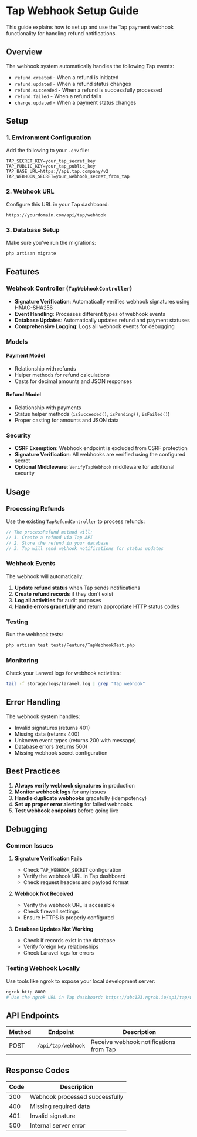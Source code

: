 # Tap Webhook Setup Guide

This guide explains how to set up and use the Tap payment webhook functionality for handling refund notifications.

## Overview

The webhook system automatically handles the following Tap events:
- `refund.created` - When a refund is initiated
- `refund.updated` - When a refund status changes
- `refund.succeeded` - When a refund is successfully processed
- `refund.failed` - When a refund fails
- `charge.updated` - When a payment status changes

## Setup

### 1. Environment Configuration

Add the following to your `.env` file:

```env
TAP_SECRET_KEY=your_tap_secret_key
TAP_PUBLIC_KEY=your_tap_public_key
TAP_BASE_URL=https://api.tap.company/v2
TAP_WEBHOOK_SECRET=your_webhook_secret_from_tap
```

### 2. Webhook URL

Configure this URL in your Tap dashboard:
```
https://yourdomain.com/api/tap/webhook
```

### 3. Database Setup

Make sure you've run the migrations:
```bash
php artisan migrate
```

## Features

### Webhook Controller (`TapWebhookController`)

- **Signature Verification**: Automatically verifies webhook signatures using HMAC-SHA256
- **Event Handling**: Processes different types of webhook events
- **Database Updates**: Automatically updates refund and payment statuses
- **Comprehensive Logging**: Logs all webhook events for debugging

### Models

#### Payment Model
- Relationship with refunds
- Helper methods for refund calculations
- Casts for decimal amounts and JSON responses

#### Refund Model  
- Relationship with payments
- Status helper methods (`isSucceeded()`, `isPending()`, `isFailed()`)
- Proper casting for amounts and JSON data

### Security

- **CSRF Exemption**: Webhook endpoint is excluded from CSRF protection
- **Signature Verification**: All webhooks are verified using the configured secret
- **Optional Middleware**: `VerifyTapWebhook` middleware for additional security

## Usage

### Processing Refunds

Use the existing `TapRefundController` to process refunds:

```php
// The processRefund method will:
// 1. Create a refund via Tap API
// 2. Store the refund in your database
// 3. Tap will send webhook notifications for status updates
```

### Webhook Events

The webhook will automatically:

1. **Update refund status** when Tap sends notifications
2. **Create refund records** if they don't exist
3. **Log all activities** for audit purposes
4. **Handle errors gracefully** and return appropriate HTTP status codes

### Testing

Run the webhook tests:

```bash
php artisan test tests/Feature/TapWebhookTest.php
```

### Monitoring

Check your Laravel logs for webhook activities:

```bash
tail -f storage/logs/laravel.log | grep "Tap webhook"
```

## Error Handling

The webhook system handles:
- Invalid signatures (returns 401)
- Missing data (returns 400)
- Unknown event types (returns 200 with message)
- Database errors (returns 500)
- Missing webhook secret configuration

## Best Practices

1. **Always verify webhook signatures** in production
2. **Monitor webhook logs** for any issues
3. **Handle duplicate webhooks** gracefully (idempotency)
4. **Set up proper error alerting** for failed webhooks
5. **Test webhook endpoints** before going live

## Debugging

### Common Issues

1. **Signature Verification Fails**
   - Check `TAP_WEBHOOK_SECRET` configuration
   - Verify the webhook URL in Tap dashboard
   - Check request headers and payload format

2. **Webhook Not Received**
   - Verify the webhook URL is accessible
   - Check firewall settings
   - Ensure HTTPS is properly configured

3. **Database Updates Not Working**
   - Check if records exist in the database
   - Verify foreign key relationships
   - Check Laravel logs for errors

### Testing Webhook Locally

Use tools like ngrok to expose your local development server:

```bash
ngrok http 8000
# Use the ngrok URL in Tap dashboard: https://abc123.ngrok.io/api/tap/webhook
```

## API Endpoints

| Method | Endpoint | Description |
|--------|----------|-------------|
| POST | `/api/tap/webhook` | Receive webhook notifications from Tap |

## Response Codes

| Code | Description |
|------|-------------|
| 200 | Webhook processed successfully |
| 400 | Missing required data |
| 401 | Invalid signature |
| 500 | Internal server error |
